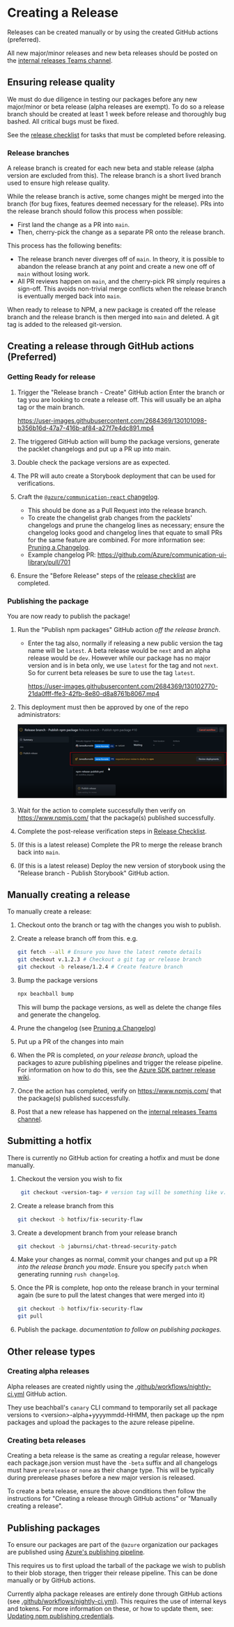 # Creating a Release

Releases can be created manually or by using the created GitHub actions (preferred).

All new major/minor releases and new beta releases should be posted on the [internal releases Teams channel](https://teams.microsoft.com/l/channel/19%3ae12aa149c0b44318b245ae8c30365880%40thread.skype/ACS%2520Deployment%2520Announcements?groupId=3e9c1fc3-39df-4486-a26a-456d80e80f82&tenantId=72f988bf-86f1-41af-91ab-2d7cd011db47).

## Ensuring release quality

We must do due diligence in testing our packages before any new major/minor or beta release (alpha releases are exempt). To do so a release branch should be created at least 1 week before release and thoroughly bug bashed. All critical bugs must be fixed.

See the [release checklist](../references/release-checklist.md) for tasks that must be completed before releasing.

### Release branches

A release branch is created for each new beta and stable release (alpha version are excluded from this). The release branch is a short lived branch used to ensure high release quality.

While the release branch is active, some changes might be merged into the branch (for bug fixes, features deemed necessary for the release). PRs into the release branch should follow this process when possible:

- First land the change as a PR into `main`.
- Then, cherry-pick the change as a separate PR onto the release branch.

This process has the following benefits:

- The release branch never diverges off of `main`. In theory, it is possible to abandon the release branch at any point and create a new one off of `main` without losing work.
-  All PR reviews happen on `main`, and the cherry-pick PR simply requires a sign-off. This avoids non-trivial merge conflicts when the release branch is eventually merged back into `main`.

When ready to release to NPM, a new package is created off the release branch and the release branch is then merged into `main` and deleted. A git tag is added to the released git-version.

## Creating a release through GitHub actions (Preferred)

### Getting Ready for release

1. Trigger the "Release branch - Create" GitHub action
    Enter the branch or tag you are looking to create a release off. This will usually be an alpha tag or the main branch.

    <https://user-images.githubusercontent.com/2684369/130101098-b356b16d-47a7-416b-af84-a27f7e4dc891.mp4>

1. The triggered GitHub action will bump the package versions, generate the packlet changelogs and put up a PR up into main.
1. Double check the package versions are as expected.
1. The PR will auto create a Storybook deployment that can be used for verifications.
1. Craft the [`@azure/communication-react` changelog](https://github.com/Azure/communication-ui-library/blob/main/packages/communication-react/CHANGELOG.md).
    * This should be done as a Pull Request into the release branch.
    * To create the changelist grab changes from the packlets' changelogs and prune the changelog lines as necessary; ensure the changelog looks good and changelog lines that equate to small PRs for the same feature are combined. For more information see: [Pruning a Changelog](../references/pruning-a-changelog.md).
    * Example changelog PR: <https://github.com/Azure/communication-ui-library/pull/701>
1. Ensure the "Before Release" steps of the [release checklist](../references/release-checklist.md) are completed.

### Publishing the package

You are now ready to publish the package!

1. Run the "Publish npm packages" GitHub action _off the release branch_.
    * Enter the tag also, normally if releasing a new public version the tag name will be `latest`. A beta release would be `next` and an alpha release would be `dev`. However while our package has no major version and is in beta only, we use `latest` for the tag and not `next`. So for current beta releases be sure to use the tag `latest`.

        <https://user-images.githubusercontent.com/2684369/130102770-21da0fff-ffe3-42fb-8e80-d8a8761b8067.mp4>

1. This deployment must then be approved by one of the repo administrators:

    ![Screenshot highlighting reuired approval before publishing npm package](../images/npm-publish-required-approval.png)

1. Wait for the action to complete successfully then verify on <https://www.npmjs.com/> that the package(s) published successfully.
1. Complete the post-release verification steps in [Release Checklist](../release-checklist.md).
1. (If this is a latest release) Complete the PR to merge the release branch back into `main`.
1. (If this is a latest release) Deploy the new version of storybook using the "Release branch - Publish Storybook" GitHub action.

## Manually creating a release

To manually create a release:

1. Checkout onto the branch or tag with the changes you wish to publish.
1. Create a release branch off from this. e.g.

    ```bash
    git fetch --all # Ensure you have the latest remote details
    git checkout v.1.2.3 # Checkout a git tag or release branch
    git checkout -b release/1.2.4 # Create feature branch
    ```

1. Bump the package versions

    ```bash
    npx beachball bump
    ```

    This will bump the package versions, as well as delete the change files and generate the changelog.
1. Prune the changelog (see [Pruning a Changelog](../references/pruning-a-changelog.md))
1. Put up a PR of the changes into main
1. When the PR is completed, _on your release branch_, upload the packages to azure publishing pipelines and trigger the release pipeline. For information on how to do this, see the [Azure SDK partner release wiki](https://dev.azure.com/azure-sdk/internal/_wiki/wikis/internal.wiki/1/Partner-Release-Pipeline).
1. Once the action has completed, verify on <https://www.npmjs.com/> that the package(s) published successfully.
1. Post that a new release has happened on the [internal releases Teams channel](https://teams.microsoft.com/l/channel/19%3ae12aa149c0b44318b245ae8c30365880%40thread.skype/ACS%2520Deployment%2520Announcements?groupId=3e9c1fc3-39df-4486-a26a-456d80e80f82&tenantId=72f988bf-86f1-41af-91ab-2d7cd011db47).

## Submitting a hotfix

There is currently no GitHub action for creating a hotfix and must be done manually.

1. Checkout the version you wish to fix

    ```bash
     git checkout <version-tag> # version tag will be something like v.1.2.3
    ```

1. Create a release branch from this

    ```bash
    git checkout -b hotfix/fix-security-flaw
    ```

1. Create a development branch from your release branch

    ```bash
    git checkout -b jaburnsi/chat-thread-security-patch
    ```

1. Make your changes as normal, commit your changes and put up a PR _into the release branch you made_. Ensure you specify `patch` when generating running `rush changelog`.

1. Once the PR is complete, hop onto the release branch in your terminal again (be sure to pull the latest changes that were merged into it)

    ```bash
    git checkout -b hotfix/fix-security-flaw
    git pull
    ```

1. Publish the package. _documentation to follow on publishing packages._

## Other release types

### Creating alpha releases

Alpha releases are created nightly using the [.github/workflows/nightly-ci.yml](https://github.com/Azure/communication-ui-library/blob/main/.github/workflows/nightly-ci.yml) GitHub action.

They use beachball's `canary` CLI command to temporarily set all package versions to \<version\>-alpha+yyyymmdd-HHMM, then package up the npm packages and upload the packages to the azure release pipeline.

### Creating beta releases

Creating a beta release is the same as creating a regular release, however each package.json version must have the `-beta` suffix and all changelogs must have `prerelease` or `none` as their change type. This will be typically during prerelease phases before a new major version is released.

To create a beta release, ensure the above conditions then follow the instructions for "Creating a release through GitHub actions" or "Manually creating a release".

## Publishing packages

To ensure our packages are part of the `@azure` organization our packages are published using [Azure's publishing pipeline](https://dev.azure.com/azure-sdk/internal/_wiki/wikis/internal.wiki/1/Partner-Release-Pipeline).

This requires us to first upload the tarball of the package we wish to publish to their blob storage, then trigger their release pipeline. This can be done manually or by GitHub actions.

Currently alpha package releases are entirely done through GitHub actions (see [.github/workflows/nightly-ci.yml](https://github.com/Azure/communication-ui-library/blob/main/.github/workflows/nightly-ci.yml)). This requires the use of internal keys and tokens. For more information on these, or how to update them, see: [Updating npm publishing credentials](../references/updating-npm-publishing-credentials.md).

